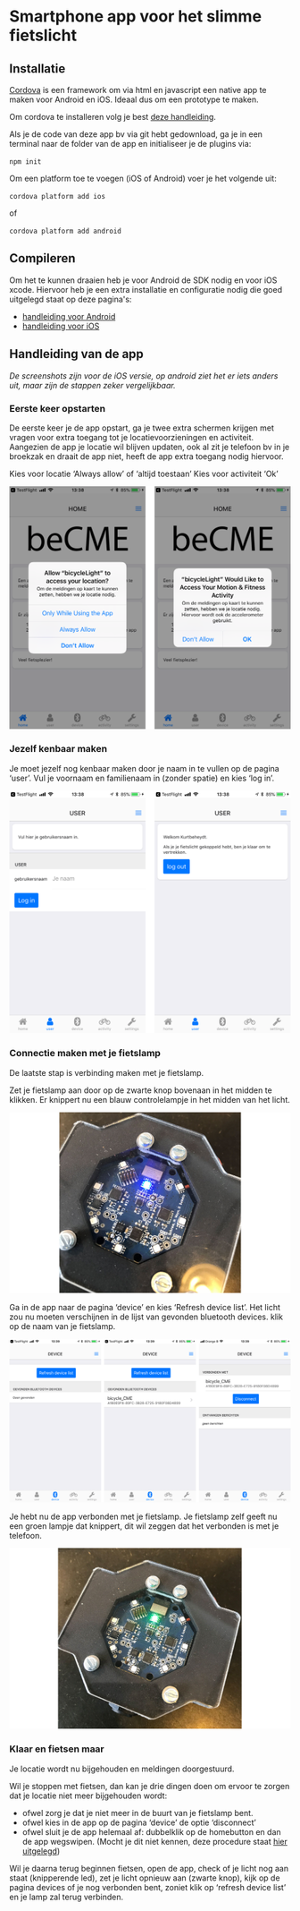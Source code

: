 # Smartphone app voor het slimme fietslicht
## Installatie

[Cordova](http://cordova.apache.org) is een framework om via html en javascript een native app te maken voor Android en iOS. Ideaal dus om een prototype te maken.

Om cordova te installeren volg je best [deze handleiding](https://cordova.apache.org/docs/en/latest/guide/cli/#installing-the-cordova-cli).

Als je de code van deze app bv via git hebt gedownload, ga je in een terminal naar de folder van de app en initialiseer je de plugins via:

`npm init`

Om een platform toe te voegen (iOS of Android) voer je het volgende uit:

`cordova platform add ios`

of

`cordova platform add android`

## Compileren

Om het te kunnen draaien heb je voor Android de SDK nodig en voor iOS xcode. Hiervoor heb je een extra installatie en configuratie nodig die goed uitgelegd staat op deze pagina's:

- [handleiding voor Android](https://cordova.apache.org/docs/en/latest/guide/platforms/android/index.html)
- [handleiding voor iOS](https://cordova.apache.org/docs/en/latest/guide/platforms/ios/index.html)

## Handleiding van de app

_De screenshots zijn voor de iOS versie, op android ziet het er iets anders uit, maar zijn de stappen zeker vergelijkbaar._

### Eerste keer opstarten
De eerste keer je de app opstart, ga je twee extra schermen krijgen met vragen voor extra toegang tot je locatievoorzieningen en activiteit.
Aangezien de app je locatie wil blijven updaten, ook al zit je telefoon bv in je broekzak en draait de app niet, heeft de app extra toegang nodig hiervoor. 

Kies voor locatie ‘Always allow’ of ‘altijd toestaan’
Kies voor activiteit ‘Ok’

![allow](screenshots/allow.png)

### Jezelf kenbaar maken
Je moet jezelf nog kenbaar maken door je naam in te vullen op de pagina ‘user’. Vul je voornaam en familienaam in (zonder spatie) en kies ‘log in’. 

![login part 1](screenshots/login.png)

### Connectie maken met je fietslamp
De laatste stap is verbinding maken met je fietslamp. 

Zet je fietslamp aan door op de zwarte knop bovenaan in het midden te klikken. Er knippert nu een blauw controlelampje in het midden van het licht.

![connecting](screenshots/connect01.jpg)

Ga in de app naar de pagina ‘device’ en kies ‘Refresh device list’.
Het licht zou nu moeten verschijnen in de lijst van gevonden bluetooth devices. klik op de naam van je fietslamp.

![app](screenshots/connecting-app.png)

Je hebt nu de app verbonden met je fietslamp.
Je fietslamp zelf geeft nu een groen lampje dat knippert, dit wil zeggen dat het verbonden is met je telefoon.

![connected](screenshots/connected.jpg)

### Klaar en fietsen maar
Je locatie wordt nu bijgehouden en meldingen doorgestuurd.

Wil je stoppen met fietsen, dan kan je drie dingen doen om ervoor te zorgen dat je locatie niet meer bijgehouden wordt:

- ofwel zorg je dat je niet meer in de buurt van je fietslamp bent.
- ofwel kies in de app op de pagina ‘device’ de optie ‘disconnect’
- ofwel sluit je de app helemaal af: dubbelklik op de homebutton en dan de app wegswipen. (Mocht je dit niet kennen, deze procedure staat [hier uitgelegd](https://www.imore.com/how-force-quit-apps-iphone-ipad)) 

Wil je daarna terug beginnen fietsen, open de app, check of je licht nog aan staat (knipperende led), zet je licht opnieuw aan (zwarte knop), kijk op de pagina devices of je nog verbonden bent, zoniet klik op ‘refresh device list’ en je lamp zal terug verbinden.
